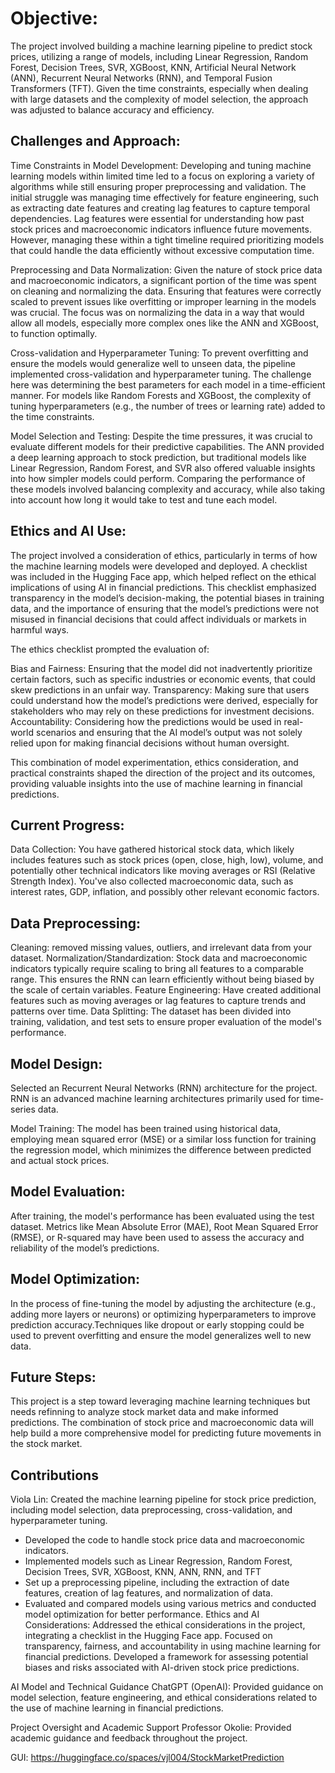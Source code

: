 # Objective:
The project involved building a machine learning pipeline to predict stock prices, utilizing a range of models, including Linear Regression, Random Forest, Decision Trees, SVR, XGBoost, KNN, Artificial Neural Network (ANN), Recurrent Neural Networks (RNN), and Temporal Fusion Transformers (TFT). Given the time constraints, especially when dealing with large datasets and the complexity of model selection, the approach was adjusted to balance accuracy and efficiency.

## Challenges and Approach:
Time Constraints in Model Development: Developing and tuning machine learning models within limited time led to a focus on exploring a variety of algorithms while still ensuring proper preprocessing and validation. The initial struggle was managing time effectively for feature engineering, such as extracting date features and creating lag features to capture temporal dependencies. Lag features were essential for understanding how past stock prices and macroeconomic indicators influence future movements. However, managing these within a tight timeline required prioritizing models that could handle the data efficiently without excessive computation time.

Preprocessing and Data Normalization: Given the nature of stock price data and macroeconomic indicators, a significant portion of the time was spent on cleaning and normalizing the data. Ensuring that features were correctly scaled to prevent issues like overfitting or improper learning in the models was crucial. The focus was on normalizing the data in a way that would allow all models, especially more complex ones like the ANN and XGBoost, to function optimally.

Cross-validation and Hyperparameter Tuning: To prevent overfitting and ensure the models would generalize well to unseen data, the pipeline implemented cross-validation and hyperparameter tuning. The challenge here was determining the best parameters for each model in a time-efficient manner. For models like Random Forests and XGBoost, the complexity of tuning hyperparameters (e.g., the number of trees or learning rate) added to the time constraints.

Model Selection and Testing: Despite the time pressures, it was crucial to evaluate different models for their predictive capabilities. The ANN provided a deep learning approach to stock prediction, but traditional models like Linear Regression, Random Forest, and SVR also offered valuable insights into how simpler models could perform. Comparing the performance of these models involved balancing complexity and accuracy, while also taking into account how long it would take to test and tune each model.

## Ethics and AI Use:
The project involved a consideration of ethics, particularly in terms of how the machine learning models were developed and deployed. A checklist was included in the Hugging Face app, which helped reflect on the ethical implications of using AI in financial predictions. This checklist emphasized transparency in the model’s decision-making, the potential biases in training data, and the importance of ensuring that the model’s predictions were not misused in financial decisions that could affect individuals or markets in harmful ways.

The ethics checklist prompted the evaluation of:

Bias and Fairness: Ensuring that the model did not inadvertently prioritize certain factors, such as specific industries or economic events, that could skew predictions in an unfair way.
Transparency: Making sure that users could understand how the model’s predictions were derived, especially for stakeholders who may rely on these predictions for investment decisions.
Accountability: Considering how the predictions would be used in real-world scenarios and ensuring that the AI model’s output was not solely relied upon for making financial decisions without human oversight.

This combination of model experimentation, ethics consideration, and practical constraints shaped the direction of the project and its outcomes, providing valuable insights into the use of machine learning in financial predictions.

## Current Progress:
Data Collection: You have gathered historical stock data, which likely includes features such as stock prices (open, close, high, low), volume, and potentially other technical indicators like moving averages or RSI (Relative Strength Index). You've also collected macroeconomic data, such as interest rates, GDP, inflation, and possibly other relevant economic factors.

## Data Preprocessing:
Cleaning:  removed missing values, outliers, and irrelevant data from your dataset.
Normalization/Standardization: Stock data and macroeconomic indicators typically require scaling to bring all features to a comparable range. This ensures the RNN can learn efficiently without being biased by the scale of certain variables.
Feature Engineering: Have created additional features such as moving averages or lag features to capture trends and patterns over time.
Data Splitting: The dataset has been divided into training, validation, and test sets to ensure proper evaluation of the model's performance.

## Model Design:
Selected an Recurrent Neural Networks (RNN) architecture for the project. RNN is an advanced machine learning architectures primarily used for time-series data.

Model Training:
The model has been trained using historical data, employing mean squared error (MSE) or a similar loss function for training the regression model, which minimizes the difference between predicted and actual stock prices.

## Model Evaluation:
After training, the model's performance has been evaluated using the test dataset. Metrics like Mean Absolute Error (MAE), Root Mean Squared Error (RMSE), or R-squared may have been used to assess the accuracy and reliability of the model’s predictions.

## Model Optimization:
In the process of fine-tuning the model by adjusting the architecture (e.g., adding more layers or neurons) or optimizing hyperparameters to improve prediction accuracy.Techniques like dropout or early stopping could be used to prevent overfitting and ensure the model generalizes well to new data.

## Future Steps:
This project is a step toward leveraging machine learning techniques but needs refinning to analyze stock market data and make informed predictions. The combination of stock price and macroeconomic data will help build a more comprehensive model for predicting future movements in the stock market.

## Contributions
Viola Lin: Created the machine learning pipeline for stock price prediction, including model selection, data preprocessing, cross-validation, and hyperparameter tuning.
 - Developed the code to handle stock price data and macroeconomic indicators.
 - Implemented models such as Linear Regression, Random Forest, Decision Trees, SVR, XGBoost, KNN, ANN, RNN, and TFT
 - Set up a preprocessing pipeline, including the extraction of date features, creation of lag features, and normalization of data.
 - Evaluated and compared models using various metrics and conducted model optimization for better performance.
Ethics and AI Considerations: Addressed the ethical considerations in the project, integrating a checklist in the Hugging Face app. Focused on transparency, fairness, and accountability in using machine learning for financial predictions. Developed a framework for assessing potential biases and risks associated with AI-driven stock price predictions.

AI Model and Technical Guidance
ChatGPT (OpenAI): Provided guidance on model selection, feature engineering, and ethical considerations related to the use of machine learning in financial predictions.

Project Oversight and Academic Support
Professor Okolie: Provided academic guidance and feedback throughout the project.

GUI: https://huggingface.co/spaces/vjl004/StockMarketPrediction
